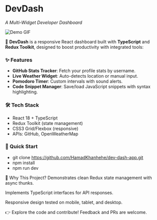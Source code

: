 # DevDash  
*A Multi-Widget Developer Dashboard*  

![Demo GIF](https://media.giphy.com/media/your-demo-link-here/giphy.gif) 

🚀 **DevDash** is a responsive React dashboard built with **TypeScript** and **Redux Toolkit**, designed to boost productivity with integrated tools:  

### ✨ Features  
- **GitHub Stats Tracker**: Fetch your profile stats by username.  
- **Live Weather Widget**: Auto-detects location or manual input.  
- **Pomodoro Timer**: Custom intervals with sound alerts.  
- **Code Snippet Manager**: Save/load JavaScript snippets with syntax highlighting.  

### 🛠 Tech Stack  
- React 18 + TypeScript  
- Redux Toolkit (state management)  
- CSS3 Grid/Flexbox (responsive)  
- APIs: GitHub, OpenWeatherMap  

### 🚀 Quick Start  
- git clone https://github.com/HamadKhanhehe/dev-dash-app.git
- npm install
- npm run dev

🎯 Why This Project?
Demonstrates clean Redux state management with async thunks.

Implements TypeScript interfaces for API responses.

Responsive design tested on mobile, tablet, and desktop.

👉 Explore the code and contribute! Feedback and PRs are welcome.
